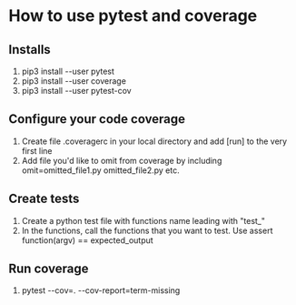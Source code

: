 # How to use pytest and coverage
## Installs
1. pip3 install --user pytest
2. pip3 install --user coverage
3. pip3 install --user pytest-cov
## Configure your code coverage
1. Create file .coveragerc in your local directory and add [run] to the very first line
2. Add file you'd like to omit from coverage by including omit=omitted_file1.py omitted_file2.py etc.
## Create tests
1. Create a python test file with functions name leading with "test_"
2. In the functions, call the functions that you want to test. Use assert function(argv) == expected_output
## Run coverage
1. pytest --cov=. --cov-report=term-missing
